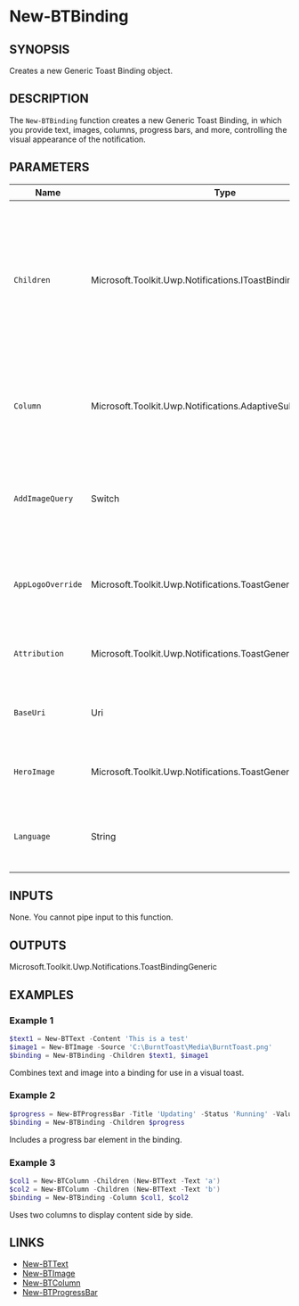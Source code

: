 # New-BTBinding

## SYNOPSIS

Creates a new Generic Toast Binding object.

## DESCRIPTION

The `New-BTBinding` function creates a new Generic Toast Binding, in which you provide text, images, columns, progress bars, and more, controlling the visual appearance of the notification.

## PARAMETERS

| Name            | Type                                                                   | Description                                                                                                       | Mandatory |
|-----------------|------------------------------------------------------------------------|-------------------------------------------------------------------------------------------------------------------|-----------|
| `Children`      | Microsoft.Toolkit.Uwp.Notifications.IToastBindingGenericChild[]        | Array of binding children elements to include, such as Text, Image, Group, or Progress Bar objects, created by other BurntToast functions (`New-BTText`, `New-BTImage`, `New-BTProgressBar`, etc.). | No        |
| `Column`        | Microsoft.Toolkit.Uwp.Notifications.AdaptiveSubgroup[]                 | Array of AdaptiveSubgroup elements (columns), created via `New-BTColumn`, to display content side by side.         | No        |
| `AddImageQuery` | Switch                                                                 | Allows Windows to append a query string to image URIs for scale/language support; only needed for remote images.   | No        |
| `AppLogoOverride` | Microsoft.Toolkit.Uwp.Notifications.ToastGenericAppLogo              | Optional override for the logo displayed, created with `New-BTImage` using the `AppLogoOverride` switch.           | No        |
| `Attribution`   | Microsoft.Toolkit.Uwp.Notifications.ToastGenericAttributionText        | Optional attribution text. Only supported on modern Windows versions.                                              | No        |
| `BaseUri`       | Uri                                                                    | A URI that is combined with relative image URIs for images in the notification.                                    | No        |
| `HeroImage`     | Microsoft.Toolkit.Uwp.Notifications.ToastGenericHeroImage              | Optional hero image object, created with `New-BTImage` using the `HeroImage` switch.                               | No        |
| `Language`      | String                                                                 | Specifies the locale (e.g. "en-US" or "fr-FR") for the binding and contained text.                                 | No        |

## INPUTS

None. You cannot pipe input to this function.

## OUTPUTS

Microsoft.Toolkit.Uwp.Notifications.ToastBindingGeneric

## EXAMPLES

### Example 1

```powershell
$text1 = New-BTText -Content 'This is a test'
$image1 = New-BTImage -Source 'C:\BurntToast\Media\BurntToast.png'
$binding = New-BTBinding -Children $text1, $image1
```

Combines text and image into a binding for use in a visual toast.

### Example 2

```powershell
$progress = New-BTProgressBar -Title 'Updating' -Status 'Running' -Value 0.4
$binding = New-BTBinding -Children $progress
```

Includes a progress bar element in the binding.

### Example 3

```powershell
$col1 = New-BTColumn -Children (New-BTText -Text 'a')
$col2 = New-BTColumn -Children (New-BTText -Text 'b')
$binding = New-BTBinding -Column $col1, $col2
```

Uses two columns to display content side by side.

## LINKS

- [New-BTText](New-BTText.md)
- [New-BTImage](New-BTImage.md)
- [New-BTColumn](New-BTColumn.md)
- [New-BTProgressBar](New-BTProgressBar.md)
